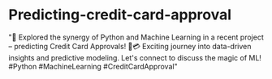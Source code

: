 # Predicting-credit-card-approval
"🚀 Explored the synergy of Python and Machine Learning in a recent project – predicting Credit Card Approvals! 🐍💳 Exciting journey into data-driven insights and predictive modeling. Let's connect to discuss the magic of ML! #Python #MachineLearning #CreditCardApproval"
